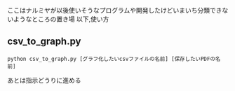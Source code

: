 ここはナルミヤが以後使いそうなプログラムや開発したけどいまいち分類できないようなところの置き場
以下,使い方

## csv_to_graph.py

```
python csv_to_graph.py [グラフ化したいcsvファイルの名前] [保存したいPDFの名前]
```

あとは指示どうりに進める
